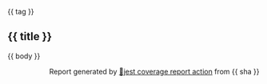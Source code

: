 {{ tag }}

## {{ title }}

{{ body }}

<p align="right">Report generated by <a href="https://github.com/step-security/jest-coverage-report-action">🧪jest coverage report action</a> from {{ sha }}</p>
